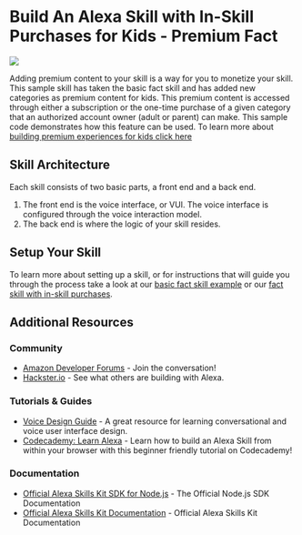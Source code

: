 # Build An Alexa Skill with In-Skill Purchases for Kids - Premium Fact
<img src="https://m.media-amazon.com/images/G/01/mobile-apps/dex/alexa/alexa-skills-kit/tutorials/fact/header._TTH_.png" />

Adding premium content to your skill is a way for you to monetize your skill.  This sample skill has taken the basic fact skill and has added new categories as premium content for kids. This premium content is accessed through either a subscription or the one-time purchase of a given category that an authorized account owner (adult or parent) can make.  This sample code demonstrates how this feature can be used. To learn more about [building premium experiences for kids click here](https://developer.amazon.com/docs/in-skill-purchase/isp-kid-skills.html)

## Skill Architecture
Each skill consists of two basic parts, a front end and a back end.
1. The front end is the voice interface, or VUI. The voice interface is configured through the voice interaction model.
2. The back end is where the logic of your skill resides.

## Setup Your Skill
To learn more about setting up a skill, or for instructions that will guide you through the process take a look at our [basic fact skill example](https://github.com/alexa/skill-sample-nodejs-fact) or our [fact skill with in-skill purchases](https://github.com/alexa/skill-sample-nodejs-fact-in-skill-purchases).

## Additional Resources

### Community
* [Amazon Developer Forums](https://forums.developer.amazon.com/spaces/165/index.html) - Join the conversation!
* [Hackster.io](https://www.hackster.io/amazon-alexa) - See what others are building with Alexa.

### Tutorials & Guides
* [Voice Design Guide](https://developer.amazon.com/designing-for-voice/) - A great resource for learning conversational and voice user interface design.
* [Codecademy: Learn Alexa](https://www.codecademy.com/learn/learn-alexa) - Learn how to build an Alexa Skill from within your browser with this beginner friendly tutorial on Codecademy!

### Documentation
* [Official Alexa Skills Kit SDK for Node.js](http://alexa.design/node-sdk-docs) - The Official Node.js SDK Documentation
* [Official Alexa Skills Kit Documentation](https://developer.amazon.com/docs/ask-overviews/build-skills-with-the-alexa-skills-kit.html) - Official Alexa Skills Kit Documentation
